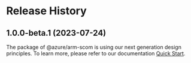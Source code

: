 # Release History
    
## 1.0.0-beta.1 (2023-07-24)

The package of @azure/arm-scom is using our next generation design principles. To learn more, please refer to our documentation [Quick Start](https://aka.ms/js-track2-quickstart).
